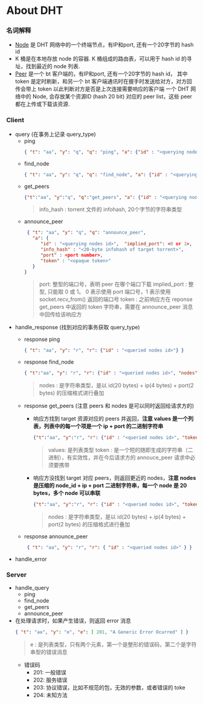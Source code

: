 # About DHT

### 名词解释

* [Node](/routing_table/node.rs) 是 DHT 网络中的一个终端节点，有IP和port, 还有一个20字节的 hash id
* K 桶是在本地存放 node 的容器. K 桶组成的路由表，可以用于 hash id 的寻址，找到最近的 node 列表.
* [Peer](/routing_table/peer.rs)  是一个 bt 客户端的，有IP和port, 还有一个20字节的 hash id，
其中 token 是定时刷新，和另一个 bt 客户端通讯时在握手时发送给对方，对方回传会带上 token 以此判断对方是否是上次连接需要响应的客户端
一个 DHT 网络中的 Node, 会存放某个资源ID (hash 20 bit) 对应的 peer list，这些 peer 都在上传或下载该资源.

### Client
* query (在事务上记录 query_type)
    * ping
        ```json 
        { "t": "aa", "y": "q", "q": "ping", "a": {"id" : "<querying nodes id>"} }
        ```
    * find_node
        ```json
        { "t": "aa", "y": "q", "q": "find_node", "a": {"id" : "<querying nodes id>", "target" : "<id of target node>"} }
        ```
    * get_peers
        ```json 
        {"t":"aa", "y":"q", "q":"get_peers", "a": {"id" : "<querying nodes id>", "info_hash" : "<20-byte infohash of target torrent>"}}
        ```
        > info_hash : torrent 文件的 infohash, 20个字节的字符串类型
    * announce_peer
        ```json 
         { "t": "aa", "y": "q", "q": "announce_peer",
           "a": {
              "id" : "<querying nodes id>",  "implied_port": <0 or 1>,
              "info_hash" : "<20-byte infohash of target torrent>",
              "port" : <port number>,
              "token" : "<opaque token>"
           }
        }
        ```
        > port: 整型的端口号，表明 peer 在哪个端口下载
        > implied_port : 整型, 只能取 0 或 1。 0 表示使用 port 端口号，1 表示使用 socket.recv_from() 返回的端口号
        > token : 之前响应方在 reponse get_peers 中返回的 token 字符串，需要在 announce_peer 消息中回传给该响应方
* handle_response (找到对应的事务获取 query_type)
    * response ping
        ```json 
        { "t": "aa", "y": "r", "r": {"id" : "<queried nodes id>"} }
        ```
    * response find_node
        ```json 
        { "t":"aa", "y": "r", "r": {"id" : "<queried nodes id>", "nodes" : "<compact node info>"} } 
        ```
        > nodes : 是字符串类型，是以 id(20 bytes) + ip(4 bytes) + port(2 bytes) 的压缩格式进行叠加

    * response get_peers (注意 peers 和 nodes 是可以同时返回给请求方的)
        * 响应方找到 target 资源对应的 peers 并返回，**注意 values 是一个列表，列表中的每一个项是一个 ip + port 的二进制字符串**
            ```json
           {"t":"aa", "y":"r", "r": {"id" : "<queried nodes id>", "token" :"<opaque write token>", "values" : ["<peer 1 info string>", "<peer 2 info string>"]}}
            ```
            > values: 是列表类型
            > token : 是一个短的随即生成的字符串（二进制），有实效性，并在今后请求方的 annouce_peer 请求中必须要携带
        * 响应方没找到 target 对应 peers，则返回更近的 nodes，**注意 nodes 是压缩的 node_id + ip + port 二进制字符串，每一个 node 是 20 bytes，多个 node 可以串联**
            ```json
            {"t":"aa", "y":"r", "r": {"id" : "<queried nodes id>", "token" :"<opaque write token>", "nodes" : "<compact node info>"}}
            ```
            > nodes : 是字符串类型，是以 id(20 bytes) + ip(4 bytes) + port(2 bytes) 的压缩格式进行叠加
    * response announce_peer
        ```json
         { "t": "aa", "y": "r", "r": { "id" : "<queried nodes id>" } }
        ```
* handle_error

### Server
* handle_query
    * ping
    * find_node
    * get_peers
    * announce_peer
* 在处理请求时，如果产生错误，则返回 error 消息
    ```json
    { "t": "aa", "y": "e", "e": [ 201, "A Generic Error Ocurred" ] }
    ```
    > e : 是列表类型，只有两个元素，第一个是整形的错误码，第二个是字符串型的错误消息
    * 错误码
        * 201: 一般错误
        * 202: 服务错误
        * 203: 协议错误，比如不规范的包，无效的参数，或者错误的 toke
        * 204: 未知方法 
        
